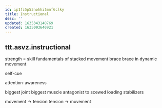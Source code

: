 ```yaml
---
id: ip1fz5p53nohhitmnf6clky
title: Instructional
desc: ''
updated: 1635343140769
created: 1635093640921
---
```



## ttt.asvz.instructional

strength = skill
fundamentals of stacked movement
  brace
  brace in dynamic movement

self-cue

attention-awareness

biggest joint
  biggest muscle
  antagonist to scewed loading
  stabilizers

movement -> tension
tension -> movement
